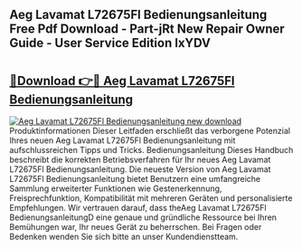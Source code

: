 ## Aeg Lavamat L72675Fl Bedienungsanleitung Free Pdf Download - Part-jRt New Repair Owner Guide - User Service Edition lxYDV

# <h2><a href="http://df40kjy.blite.top/?on=Aeg+Lavamat+L72675Fl+Bedienungsanleitung">🔗Download 👉🔴 Aeg Lavamat L72675Fl Bedienungsanleitung</a></h2>

[![Aeg Lavamat L72675Fl Bedienungsanleitung new download](https://i.imgur.com/lujVjoI.png)](http://df40kjy.blite.top/?on=Aeg+Lavamat+L72675Fl+Bedienungsanleitung)
Produktinformationen Dieser Leitfaden erschließt das verborgene Potenzial Ihres neuen Aeg Lavamat L72675Fl Bedienungsanleitung mit aufschlussreichen Tipps und Tricks. Bedienungsanleitung Dieses Handbuch beschreibt die korrekten Betriebsverfahren für Ihr neues Aeg Lavamat L72675Fl Bedienungsanleitung. Die neueste Version von Aeg Lavamat L72675Fl Bedienungsanleitung bietet Benutzern eine umfangreiche Sammlung erweiterter Funktionen wie Gestenerkennung, Freisprechfunktion, Kompatibilität mit mehreren Geräten und personalisierte Empfehlungen. Wir vertrauen darauf, dass theAeg Lavamat L72675Fl BedienungsanleitungD eine genaue und gründliche Ressource bei Ihren Bemühungen war, Ihr neues Gerät zu beherrschen. Bei Fragen oder Bedenken wenden Sie sich bitte an unser Kundendienstteam.
